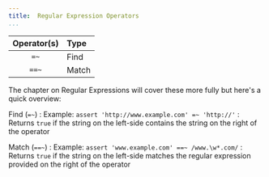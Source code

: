 ```yaml
---
title:	Regular Expression Operators	
...
```

|Operator(s)     |Type
|:------------------:|:--------------------|  
| `=~`	| Find	|  
| `==~`	| Match	| 

The chapter on Regular Expressions will cover these more fully but here's a quick overview:

Find (`=~`)
:	Example: `assert 'http://www.example.com' =~ 'http://'`
:	Returns `true` if the string on the left-side contains the string on the right of the operator

Match (`==~`)
:	Example: `assert 'www.example.com' ==~ /www.\w*.com/`
:	Returns `true` if the string on the left-side matches the regular expression provided on the right of the operator